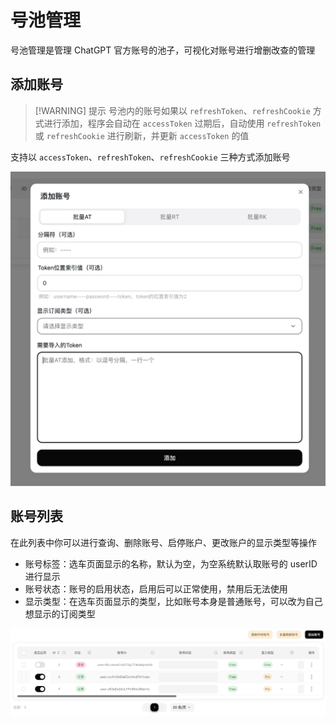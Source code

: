 # 号池管理

号池管理是管理 ChatGPT 官方账号的池子，可视化对账号进行增删改查的管理

## 添加账号

> [!WARNING] 提示
> 号池内的账号如果以 `refreshToken`、`refreshCookie` 方式进行添加，程序会自动在 `accessToken` 过期后，自动使用 `refreshToken` 或 `refreshCookie` 进行刷新，并更新 `accessToken` 的值

支持以 `accessToken`、`refreshToken`、`refreshCookie` 三种方式添加账号

![](/WechatIMG444.jpg)

## 账号列表

在此列表中你可以进行查询、删除账号、启停账户、更改账户的显示类型等操作

- 账号标签：选车页面显示的名称，默认为空，为空系统默认取账号的 userID 进行显示
- 账号状态：账号的启用状态，启用后可以正常使用，禁用后无法使用
- 显示类型：在选车页面显示的类型，比如账号本身是普通账号，可以改为自己想显示的订阅类型

![](/WechatIMG445.jpg)

